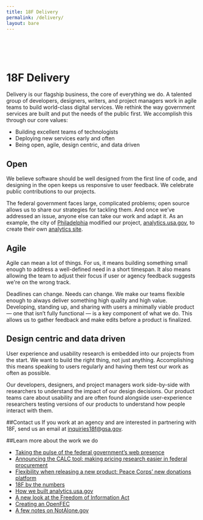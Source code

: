```yaml
---
title: 18F Delivery
permalink: /delivery/
layout: bare
---
```


<h1 style= "padding-top: 64px;"> 18F Delivery</h1>

Delivery is our flagship business, the core of everything we do. A talented group of developers, designers, writers, and project managers work in agile teams to build world-class digital services. We rethink the way government services are built and put the needs of the public first. We accomplish this through our core values:

- Building excellent teams of technologists
- Deploying new services early and often
- Being open, agile, design centric, and data driven

## Open
We believe software should be well designed from the first line of code, and designing in the open keeps us responsive to user feedback. We celebrate public contributions to our projects.

The federal government faces large, complicated problems; open source allows us to share our strategies for tackling them. And once we’ve addressed an issue, anyone else can take our work and adapt it. As an example, the city of [Philadelphia](http://phillyinnovates.com/2015/04/20/toward-unified-digital-analytics/) modified our project, [analytics.usa.gov](http://analytics.usa.gov), to create their own [analytics site](http://analytics.phila.gov/).

## Agile
Agile can mean a lot of things. For us, it means building something small enough to address a well-defined need in a short timespan. It also means allowing the team to adjust their focus if user or agency feedback suggests we're on the wrong track.

Deadlines can change. Needs can change. We make our teams flexible enough to always deliver something high quality and high value. Developing, standing up, and sharing with users a minimally viable product — one that isn’t fully functional — is a key component of what we do. This allows us to gather feedback and make edits before a product is finalized.

## Design centric and data driven
User experience and usability research is embedded into our projects from the start. We want to build the right thing, not just anything. Accomplishing this means speaking to users regularly and having them test our work as often as possible.

Our developers, designers, and project managers work side-by-side with researchers to understand the impact of our design decisions. Our product teams care about usability and are often found alongside user-experience researchers testing versions of our products to understand how people interact with them.

##Contact us
If you work at an agency and are interested in partnering with 18F, send us an email at <a href="mailto:inquiries18f@gsa.gov" itemprop="email"><i title= "email 18F"></i> inquiries18f@gsa.gov</a>.

##Learn more about the work we do
- [Taking the pulse of the federal government’s web presence](https://18f.gsa.gov/2015/06/02/taking-the-pulse-of-the-federal-governments-web-presence/)
- [Announcing the CALC tool: making pricing research easier in federal procurement](https://18f.gsa.gov/2015/05/12/announcing-the-calc-tool/)
- [Flexibility when releasing a new product: Peace Corps’ new donations platform](https://18f.gsa.gov/2015/04/09/flexibility-when-releasing-a-new-product-peace-corps-new-donation-platform/)
- [18F by the numbers](https://18f.gsa.gov/2015/03/19/18f-by-the-numbers/)
- [How we built analytics.usa.gov](https://18f.gsa.gov/2015/03/19/how-we-built-analytics-usa-gov/)
- [A new look at the Freedom of Information Act](https://18f.gsa.gov/2014/09/04/a-new-look-at-the-freedom-of-information-act/)
- [Creating an OpenFEC](https://18f.gsa.gov/2014/08/21/creating-an-open-fec/)
- [A few notes on NotAlone.gov](https://18f.gsa.gov/2014/05/09/a-few-notes-on-notalone-gov/)



<!-- Obfuscate our email -->
<div>
  <script>
    var parts = ["inquiries18f", "@", "gsa", ".gov"];
    var email = parts[0] + parts[1] + parts[2] + parts[3];
    document.getElementById("email").href = "mailto:" + email + "?Subject=Request%20For%20Client%20Services";
    document.getElementById("email").innerHTML = email;
  </script>
</div>
